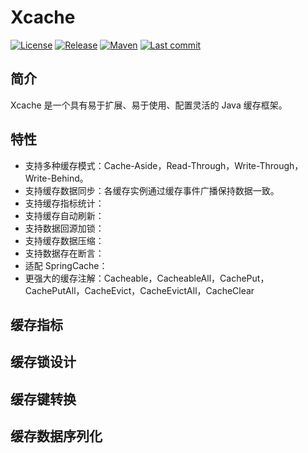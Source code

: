 # Xcache

[![License](https://img.shields.io/badge/license-Apache%202-4EB1BA.svg)](https://www.apache.org/licenses/LICENSE-2.0.html) [![Release](https://img.shields.io/github/v/release/patricklaux/xcache)](https://github.com/patricklaux/xcache/releases) [![Maven](https://img.shields.io/maven-central/v/com.igeeksky.xcache/xcache-parent.svg)](https://central.sonatype.com/namespace/com.igeeksky.xcache) [![Last commit](https://img.shields.io/github/last-commit/patricklaux/xcache)](https://github.com/patricklaux/xcache/commits)

## 简介

Xcache 是一个具有易于扩展、易于使用、配置灵活的 Java 缓存框架。

## 特性

- 支持多种缓存模式：Cache-Aside，Read-Through，Write-Through，Write-Behind。
- 支持缓存数据同步：各缓存实例通过缓存事件广播保持数据一致。
- 支持缓存指标统计：
- 支持缓存自动刷新：
- 支持数据回源加锁：
- 支持缓存数据压缩：
- 支持数据存在断言：
- 适配 SpringCache：
- 更强大的缓存注解：Cacheable，CacheableAll，CachePut，CachePutAll，CacheEvict，CacheEvictAll，CacheClear



## 缓存指标



## 缓存锁设计



## 缓存键转换



## 缓存数据序列化